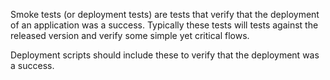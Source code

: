 Smoke tests (or deployment tests) are tests that verify that the deployment of an application was a success. Typically these tests will tests against the released version and verify some simple yet critical flows.

Deployment scripts should include these to verify that the deployment was a success.

